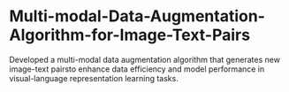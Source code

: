 # Multi-modal-Data-Augmentation-Algorithm-for-Image-Text-Pairs
Developed a multi-modal data augmentation algorithm that generates new image-text pairsto enhance data efficiency and model performance in visual-language representation learning tasks.
